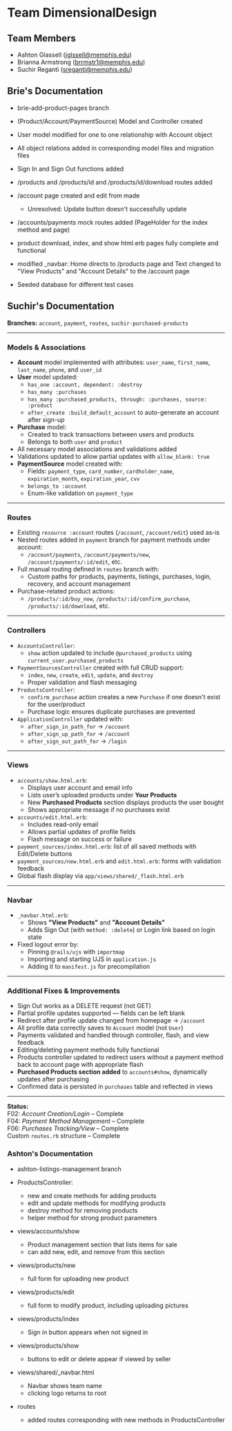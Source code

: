 # Team DimensionalDesign

## Team Members

- Ashton Glassell (jglssell@memphis.edu)
- Brianna Armstrong (brrmstr1@memphis.edu)
- Suchir Reganti (sreganti@memphis.edu)

## Brie's Documentation
* brie-add-product-pages branch

- (Product/Account/PaymentSource) Model and Controller created
- User model modified for one to one relationship with Account object
- All object relations added in corresponding model files and migration files
- Sign In and Sign Out functions added
- /products and /products/id and /products/id/download routes added

- /account page created and edit from made 
    - Unresolved: Update button doesn't successfully update

- /accounts/payments mock routes added (PageHolder for the index method and page)

- product download, index, and show html.erb pages fully complete and functional

- modified _navbar: Home directs to /products page and Text changed to "View Products" and "Account Details" to the /account page

- Seeded database for different test cases

## Suchir's Documentation

**Branches:** `account`, `payment`, `routes`, `suchir-purchased-products`

---

### Models & Associations
- **Account** model implemented with attributes: `user_name`, `first_name`, `last_name`, `phone`, and `user_id`
- **User** model updated:
  - `has_one :account, dependent: :destroy`
  - `has_many :purchases`
  - `has_many :purchased_products, through: :purchases, source: :product`
  - `after_create :build_default_account` to auto-generate an account after sign-up
- **Purchase** model:
  - Created to track transactions between users and products
  - Belongs to both `user` and `product`
- All necessary model associations and validations added
- Validations updated to allow partial updates with `allow_blank: true`
- **PaymentSource** model created with:
  - Fields: `payment_type`, `card_number`, `cardholder_name`, `expiration_month`, `expiration_year`, `cvv`
  - `belongs_to :account`
  - Enum-like validation on `payment_type`

---

### Routes
- Existing `resource :account` routes (`/account`, `/account/edit`) used as-is
- Nested routes added in `payment` branch for payment methods under account:
  - `/account/payments`, `/account/payments/new`, `/account/payments/:id/edit`, etc.
- Full manual routing defined in `routes` branch with:
  - Custom paths for products, payments, listings, purchases, login, recovery, and account management
- Purchase-related product actions:
  - `/products/:id/buy_now`, `/products/:id/confirm_purchase`, `/products/:id/download`, etc.

---

### Controllers
- `AccountsController`:
  - `show` action updated to include `@purchased_products` using `current_user.purchased_products`
- `PaymentSourcesController` created with full CRUD support:
  - `index`, `new`, `create`, `edit`, `update`, and `destroy`
  - Proper validation and flash messaging
- `ProductsController`:
  - `confirm_purchase` action creates a new `Purchase` if one doesn't exist for the user/product
  - Purchase logic ensures duplicate purchases are prevented
- `ApplicationController` updated with:
  - `after_sign_in_path_for` → `/account`
  - `after_sign_up_path_for` → `/account`
  - `after_sign_out_path_for` → `/login`

---

### Views
- `accounts/show.html.erb`:
  - Displays user account and email info
  - Lists user’s uploaded products under **Your Products**
  - New **Purchased Products** section displays products the user bought
  - Shows appropriate message if no purchases exist
- `accounts/edit.html.erb`:
  - Includes read-only email
  - Allows partial updates of profile fields
  - Flash message on success or failure
- `payment_sources/index.html.erb`: list of all saved methods with Edit/Delete buttons
- `payment_sources/new.html.erb` and `edit.html.erb`: forms with validation feedback
- Global flash display via `app/views/shared/_flash.html.erb`

---

### Navbar
- `_navbar.html.erb`:
  - Shows **"View Products"** and **"Account Details"**
  - Adds Sign Out (with `method: :delete`) or Login link based on login state
- Fixed logout error by:
  - Pinning `@rails/ujs` with `importmap`
  - Importing and starting UJS in `application.js`
  - Adding it to `manifest.js` for precompilation

---

### Additional Fixes & Improvements
- Sign Out works as a DELETE request (not GET)
- Partial profile updates supported — fields can be left blank
- Redirect after profile update changed from homepage → `/account`
- All profile data correctly saves to `Account` model (not `User`)
- Payments validated and handled through controller, flash, and view feedback
- Editing/deleting payment methods fully functional
- Products controller updated to redirect users without a payment method back to account page with appropriate flash
- **Purchased Products section added** to `accounts#show`, dynamically updates after purchasing
- Confirmed data is persisted in `purchases` table and reflected in views

---

**Status:**  
F02: *Account Creation/Login* – Complete  
F04: *Payment Method Management* – Complete  
F06: *Purchases Tracking/View* – Complete  
Custom `routes.rb` structure – Complete



### Ashton's Documentation
- ashton-listings-management branch

- ProductsController:
   - new and create methods for adding products
   - edit and update methods for modifying products
   - destroy method for removing products
   - helper method for strong product parameters

- views/accounts/show
   - Product management section that lists items for sale
   - can add new, edit, and remove from this section

- views/products/new
   - full form for uploading new product
- views/products/edit
   - full form to modify product, including uploading pictures
- views/products/index
   - Sign in button appears when not signed in
- views/products/show
   - buttons to edit or delete appear if viewed by seller

- views/shared/_navbar.html
   - Navbar shows team name
   - clicking logo returns to root

- routes
   - added routes corresponding with new methods in ProductsController
